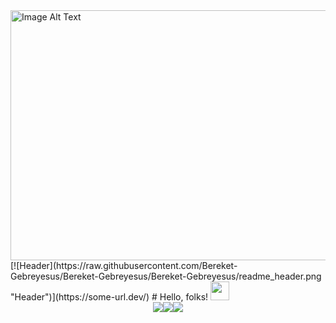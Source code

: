 <img src="https://www.yourteaminindia.com/hs-fs/hubfs/Imported_Blog_Media/Top-10-Advantages-Of-Hiring-A-Full-Stack-Developer-Sep-25-2023-10-20-15-4840-AM.jpg?width=816&height=460&name=Top-10-Advantages-Of-Hiring-A-Full-Stack-Developer-Sep-25-2023-10-20-15-4840-AM.jpg" alt="Image Alt Text" height="400" width="1000">
[![Header](https://raw.githubusercontent.com/Bereket-Gebreyesus/Bereket-Gebreyesus/Bereket-Gebreyesus/readme_header.png "Header")](https://some-url.dev/)
# Hello, folks! <img src="https://raw.githubusercontent.com/Bereket-Gebreyesus/Bereket-Gebreyesus/master/wave.gif" width="30px">
<div style="display: flex; justify-content: center;">
    <img src="https://github-readme-stats.vercel.app/api/?username=Bereket-Gebreyesus&theme=default" />
    <img src="https://github-readme-stats.vercel.app/api/top-langs/?username=Bereket-Gebreyesus&theme=default" />
    <img src="https://github-readme-stats.vercel.app/api/pin/?username=Bereket-Gebreyesus&theme=default" />
</div>

<!--
**Bereket-Gebreyesus/Bereket-Gebreyesus** is a ✨ _special_ ✨ repository because its `README.md` (this file) appears on your GitHub profile.

Here are some ideas to get you started:

- 🔭 I’m currently working on ...
- 🌱 I’m currently learning ...
- 👯 I’m looking to collaborate on ...
- 🤔 I’m looking for help with ...
- 💬 Ask me about ...
- 📫 How to reach me: ...
- 😄 Pronouns: ...
- ⚡ Fun fact: ...
-->
